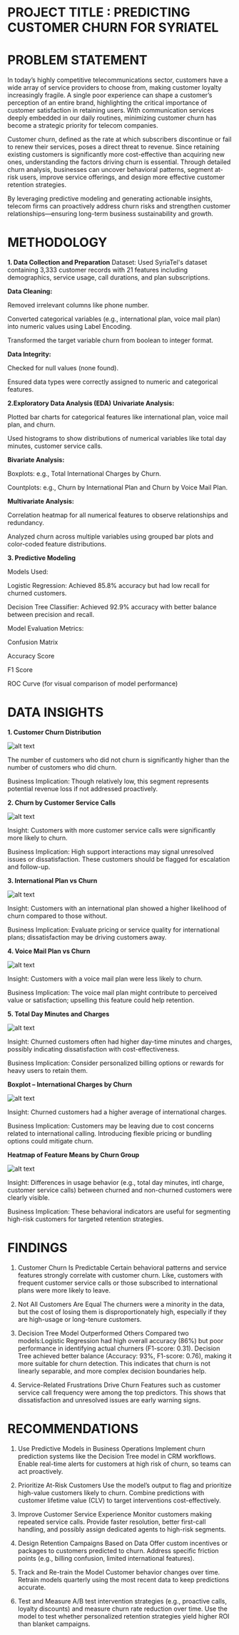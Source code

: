# PROJECT TITLE : PREDICTING CUSTOMER CHURN FOR SYRIATEL


# PROBLEM STATEMENT
In today’s highly competitive telecommunications sector, customers have a wide array of service providers to choose from, making customer loyalty increasingly fragile. A single poor experience can shape a customer’s perception of an entire brand, highlighting the critical importance of customer satisfaction in retaining users. With communication services deeply embedded in our daily routines, minimizing customer churn has become a strategic priority for telecom companies.

Customer churn, defined as the rate at which subscribers discontinue or fail to renew their services, poses a direct threat to revenue. Since retaining existing customers is significantly more cost-effective than acquiring new ones, understanding the factors driving churn is essential. Through detailed churn analysis, businesses can uncover behavioral patterns, segment at-risk users, improve service offerings, and design more effective customer retention strategies.

By leveraging predictive modeling and generating actionable insights, telecom firms can proactively address churn risks and strengthen customer relationships—ensuring long-term business sustainability and growth.


# METHODOLOGY
**1. Data Collection and Preparation**
Dataset: Used SyriaTel's dataset containing 3,333 customer records with 21 features including demographics, service usage, call durations, and plan subscriptions.

**Data Cleaning:**

Removed irrelevant columns like phone number.

Converted categorical variables (e.g., international plan, voice mail plan) into numeric values using Label Encoding.

Transformed the target variable churn from boolean to integer format.

**Data Integrity:**

Checked for null values (none found).

Ensured data types were correctly assigned to numeric and categorical features.

**2.Exploratory Data Analysis (EDA)**
**Univariate Analysis:**

Plotted bar charts for categorical features like international plan, voice mail plan, and churn.

Used histograms to show distributions of numerical variables like total day minutes, customer service calls.

**Bivariate Analysis:**

Boxplots: e.g., Total International Charges by Churn.

Countplots: e.g., Churn by International Plan and Churn by Voice Mail Plan.

**Multivariate Analysis:**

Correlation heatmap for all numerical features to observe relationships and redundancy.

Analyzed churn across multiple variables using grouped bar plots and color-coded feature distributions.

**3. Predictive Modeling**

Models Used:

Logistic Regression: Achieved 85.8% accuracy but had low recall for churned customers.

Decision Tree Classifier: Achieved 92.9% accuracy with better balance between precision and recall.


Model Evaluation Metrics:

Confusion Matrix

Accuracy Score

F1 Score

ROC Curve (for visual comparison of model performance)

# DATA INSIGHTS

**1. Customer Churn Distribution**

![alt text](Images/image.png)

The number of customers who did not churn is significantly higher than the number of customers who did churn. 


Business Implication: Though relatively low, this segment represents potential revenue loss if not addressed proactively.

**2. Churn by Customer Service Calls**

![alt text](Images/image-1.png)

Insight: Customers with more customer service calls were significantly more likely to churn.

Business Implication: High support interactions may signal unresolved issues or dissatisfaction. These customers should be flagged for escalation and follow-up.


**3. International Plan vs Churn**

![alt text](Images/image-2.png)

Insight: Customers with an international plan showed a higher likelihood of churn compared to those without.

Business Implication: Evaluate pricing or service quality for international plans; dissatisfaction may be driving customers away.

**4. Voice Mail Plan vs Churn**

![alt text](Images/image-3.png)

Insight: Customers with a voice mail plan were less likely to churn.

Business Implication: The voice mail plan might contribute to perceived value or satisfaction; upselling this feature could help retention.

**5. Total Day Minutes and Charges**

![alt text](Images/image-4.png)


Insight: Churned customers often had higher day-time minutes and charges, possibly indicating dissatisfaction with cost-effectiveness.

Business Implication: Consider personalized billing options or rewards for heavy users to retain them.

**Boxplot – International Charges by Churn**

![alt text](Images/image-5.png)

Insight: Churned customers had a higher average of international charges.

Business Implication: Customers may be leaving due to cost concerns related to international calling. Introducing flexible pricing or bundling options could mitigate churn.


**Heatmap of Feature Means by Churn Group**

![alt text](Images/image-6.png)


Insight: Differences in usage behavior (e.g., total day minutes, intl charge, customer service calls) between churned and non-churned customers were clearly visible.

Business Implication: These behavioral indicators are useful for segmenting high-risk customers for targeted retention strategies.


# FINDINGS
1. Customer Churn Is Predictable
Certain behavioral patterns and service features strongly correlate with customer churn.
Like, customers with frequent customer service calls or those subscribed to international plans were more likely to leave.

2. Not All Customers Are Equal
The churners were a minority in the data, but the cost of losing them is disproportionately high, especially if they are high-usage or long-tenure customers.

4. Decision Tree Model Outperformed Others
Compared two models:Logistic Regression had high overall accuracy (86%) but poor performance in identifying actual churners (F1-score: 0.31). Decision Tree achieved better balance (Accuracy: 93%, F1-score: 0.76), making it more suitable for churn detection.
This indicates that churn is not linearly separable, and more complex decision boundaries help.

5. Service-Related Frustrations Drive Churn
Features such as customer service call frequency were among the top predictors.
This shows that dissatisfaction and unresolved issues are early warning signs.

# RECOMMENDATIONS
1. Use Predictive Models in Business Operations
Implement churn prediction systems like the Decision Tree model in CRM workflows.
Enable real-time alerts for customers at high risk of churn, so teams can act proactively.

2. Prioritize At-Risk Customers
Use the model’s output to flag and prioritize high-value customers likely to churn.
Combine predictions with customer lifetime value (CLV) to target interventions cost-effectively.

3. Improve Customer Service Experience
Monitor customers making repeated service calls.
Provide faster resolution, better first-call handling, and possibly assign dedicated agents to high-risk segments.

4. Design Retention Campaigns Based on Data
Offer custom incentives or packages to customers predicted to churn.
Address specific friction points (e.g., billing confusion, limited international features).

5. Track and Re-train the Model
Customer behavior changes over time.
Retrain models quarterly using the most recent data to keep predictions accurate.

6. Test and Measure
A/B test intervention strategies (e.g., proactive calls, loyalty discounts) and measure churn rate reduction over time.
Use the model to test whether personalized retention strategies yield higher ROI than blanket campaigns.